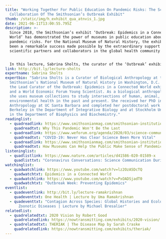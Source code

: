 ```yaml
---
title: "Working Together For Public Education On Pandemic Risks: The Scientific
  Collaboration Of The Smithsonian’s Outbreak Exhibit"
thumb: /static/img/h_exhibit_qua_atnvis_1.jpg
date: 2021-06-11T13:00:55.795Z
description: >-
  Since 2018, the Smithsonian’s exhibit ‘Outbreak: Epidemics in a Connected
  World’ has demonstrated the power of museums in public education about
  pandemic risks. For the National Museum of Natural History, the exhibit has
  been a remarkable success made possible by the extraordinary support of
  scientific partners and collaborators in the global health community.


  In this lecture, Sabrina Sholts, the curator of the ‘Outbreak’ exhibit, will discuss how she and her team worked with countless experts—from infectious disease physicians like Daniel Lucey (Georgetown University) to wildlife veterinarians like Jonathan Epstein (EcoHealth Alliance) to government scientists like Anthony Fauci (National Institutes of Health)—to help people understand how novel viruses emerge and spread in our interconnected world. She will share insights into a process of science communication that began before the COVID-19 pandemic started and continues as this new disease, and those yet to come, remain threats to us all.
link: http://bit.ly/lecture-sholts
expertname: Sabrina Sholts
expertbio: "Sabrina Sholts is a Curator of Biological Anthropology at the
  Smithsonian’s National Museum of Natural History in Washington, D.C. She is
  the Lead Curator of the Outbreak: Epidemics in a Connected World exhibition,
  and a World Economic Forum Young Scientist. As a biological anthropologist,
  she uses museum collections to study intersections of human, animal, and
  environmental health in the past and present. She received her PhD in
  Anthropology at UC Santa Barbara and completed her postdoctoral work at UC
  Berkeley in the Department of Integrative Biology and at Stockholm University
  in the Department of Biophysics and Biochemistry."
readinglist:
  - quadreadlink: https://www.smithsonianmag.com/smithsonian-institution/why-this-pandemic-wont-be-last-180977135/
    quadreadtxt: Why This Pandemic Won't Be the Last
  - quadreadlink: https://www.weforum.org/agenda/2020/03/science-communication-covid-coronavirus/
    quadreadtxt: "COVID-19: Never Has Clear Science Been More Vital"
  - quadreadlink: https://www.smithsonianmag.com/smithsonian-institution/how-museums-can-help-public-make-sense-pandemics-180974281/
    quadreadtxt: How Museums Can Help the Public Make Sense of Pandemics
listeninglist:
  - quadlistlink: https://www.nature.com/articles/d41586-020-01589-x
    quadlisttxt: "Coronavirus Conversations: Science Communication During A Pandemic"
watchinglist:
  - quadwatchlink: https://www.youtube.com/watch?v=lz2OzA5DcTQ
    quadwatchtxt: Epidemics in a Connected World
  - quadwatchlink: https://www.youtube.com/watch?v=PxOADSjadT0
    quadwatchtxt: "Outbreak Week: Preventing Epidemics"
eventlist:
  - quadeventlink: http://bit.ly/lecture-ramakrishnan
    quadeventtxt: One Health | Lecture by Uma Ramakrishnan
  - quadeventtxt: "Contagion Across Species: Global Histories and Ecologies of
      Zoonotic Diseases | Lecture by Michael Bresalier"
relatedlist:
  - quadrelatedtxt: 2020 Vision by Robert Good
    quadrelatedlink: https://nowtransmitting.com/exhibits/2020-vision/
  - quadrelatedtxt: THERIAK | The Disease Map by Sarah Craske
    quadrelatedlink: https://nowtransmitting.com/exhibits/theriak/
---
```

